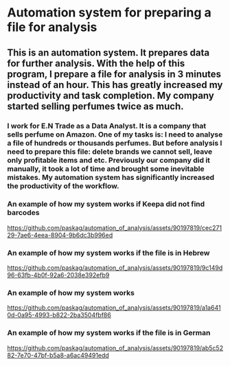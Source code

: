 # Automation system for preparing a file for analysis

## This is an automation system. It prepares data for further analysis. With the help of this program, I prepare a file for analysis in 3 minutes instead of an hour. This has greatly increased my productivity and task completion. My company started selling perfumes twice as much.

### I work for E.N Trade as a Data Analyst. It is a company that sells perfume on Amazon. One of my tasks is: I need to analyse a file of hundreds or thousands perfumes. But before analysis I need to prepare this file: delete brands we cannot sell, leave only profitable items and etc. Previously our company did it manually, it took a lot of time and brought some inevitable mistakes. My automation system has significantly increased the productivity of the workflow.


### An example of how my system works if Keepa did not find barcodes
https://github.com/paskag/automation_of_analysis/assets/90197819/cec27129-7ae6-4eea-8904-9b6dc3b996ed

### An example of how my system works if the file is in Hebrew
https://github.com/paskag/automation_of_analysis/assets/90197819/9c149d96-63fb-4b0f-92a6-2038e392efb9

### An example of how my system works
https://github.com/paskag/automation_of_analysis/assets/90197819/a1a6410d-0a95-4993-b822-2ba3504fbf86

### An example of how my system works if the file is in German
https://github.com/paskag/automation_of_analysis/assets/90197819/ab5c5282-7e70-47bf-b5a8-a6ac49491edd


